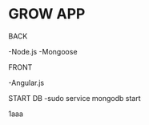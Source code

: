# GROW APP

BACK

-Node.js
-Mongoose

FRONT

-Angular.js


START DB
-sudo service mongodb start

1aaa